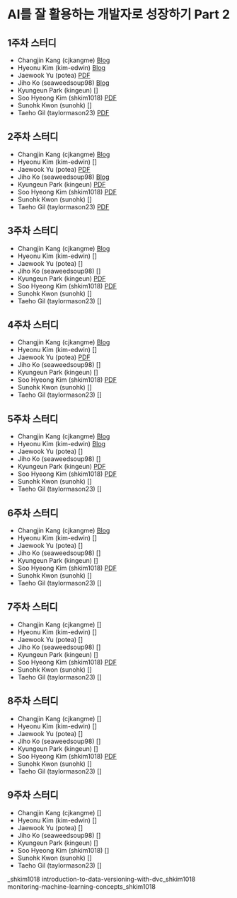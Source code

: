# AI를 잘 활용하는 개발자로 성장하기 Part 2
## 1주차 스터디
- Changjin Kang (cjkangme) [Blog](https://velog.io/@cjkangme/MLOps-Concepts)
- Hyeonu Kim (kim-edwin) [Blog](https://velog.io/@woo813625/Datacamp-MLOps-Concepts)
- Jaewook Yu (potea) [PDF](./datacamp/mlops-concepts_potea.pdf)
- Jiho Ko (seaweedsoup98) [Blog](https://what-learning.tistory.com/7)
- Kyungeun Park (kingeun) []
- Soo Hyeong Kim (shkim1018) [PDF](./datacamp/mlops-concepts_shkim1018.pdf)
- Sunohk Kwon (sunohk) []
- Taeho Gil (taylormason23) [PDF](./datacamp/mlops-concepts_taylormason23.pdf)

## 2주차 스터디
- Changjin Kang (cjkangme) [Blog](https://velog.io/@cjkangme/ML-%EC%8A%A4%ED%84%B0%EB%94%94-End-to-End-Machine-Learning)
- Hyeonu Kim (kim-edwin) []
- Jaewook Yu (potea) [PDF](./datacamp/end-to-end-machine-learning_potea.pdf)
- Jiho Ko (seaweedsoup98) [Blog](https://what-learning.tistory.com/11)
- Kyungeun Park (kingeun) [PDF](./datacamp/end-to-end-machine-learning_kingeun.pdf)
- Soo Hyeong Kim (shkim1018) [PDF](./datacamp/end-to-end-machine-learning_shkim1018.pdf)
- Sunohk Kwon (sunohk) []
- Taeho Gil (taylormason23) [PDF](./datacamp/end-to-end-machine-learning_taylormason23.pdf)

## 3주차 스터디
- Changjin Kang (cjkangme) [Blog](https://velog.io/@cjkangme/ML-%EC%8A%A4%ED%84%B0%EB%94%94-Introduction-to-Shell)
- Hyeonu Kim (kim-edwin) []
- Jaewook Yu (potea) []
- Jiho Ko (seaweedsoup98) []
- Kyungeun Park (kingeun) [PDF](./datacamp/introduction-to-shell_kingeun.pdf)
- Soo Hyeong Kim (shkim1018) [PDF](./datacamp/introduction-to-shell_shkim1018.pdf)
- Sunohk Kwon (sunohk) []
- Taeho Gil (taylormason23) []

## 4주차 스터디
- Changjin Kang (cjkangme) [Blog](https://velog.io/@cjkangme/ML-%EC%8A%A4%ED%84%B0%EB%94%94)
- Hyeonu Kim (kim-edwin) []
- Jaewook Yu (potea) [PDF](./datacamp/mlops-deployment-and-life-cycling_potea.pdf)
- Jiho Ko (seaweedsoup98) []
- Kyungeun Park (kingeun) []
- Soo Hyeong Kim (shkim1018) [PDF](./datacamp/mlops-deployment-and-life-cycling_shkim1018.pdf)
- Sunohk Kwon (sunohk) []
- Taeho Gil (taylormason23) []

## 5주차 스터디
- Changjin Kang (cjkangme) [Blog](https://velog.io/@cjkangme/ML-%EC%8A%A4%ED%84%B0%EB%94%94-Introduction-to-MLflow)
- Hyeonu Kim (kim-edwin) [Blog](https://velog.io/@woo813625/Datacamp-Introduction-to-MLflow)
- Jaewook Yu (potea) []
- Jiho Ko (seaweedsoup98) []
- Kyungeun Park (kingeun) [PDF](./datacamp/introduction-to-mlflow_kingeun.pdf)
- Soo Hyeong Kim (shkim1018) [PDF](./datacamp/introduction-to-mlflow_shkim1018.pdf)
- Sunohk Kwon (sunohk) []
- Taeho Gil (taylormason23) []

## 6주차 스터디
- Changjin Kang (cjkangme) [Blog](https://velog.io/@cjkangme/ML-%EC%8A%A4%ED%84%B0%EB%94%94-ETL-and-ELT-in-Python)
- Hyeonu Kim (kim-edwin) []
- Jaewook Yu (potea) []
- Jiho Ko (seaweedsoup98) []
- Kyungeun Park (kingeun) []
- Soo Hyeong Kim (shkim1018) [PDF](./datacamp/etl-and-elt-in-python_shkim1018.pdf)
- Sunohk Kwon (sunohk) []
- Taeho Gil (taylormason23) []

## 7주차 스터디
- Changjin Kang (cjkangme) []
- Hyeonu Kim (kim-edwin) []
- Jaewook Yu (potea) []
- Jiho Ko (seaweedsoup98) []
- Kyungeun Park (kingeun) []
- Soo Hyeong Kim (shkim1018) [PDF](./datacamp/introduction-to-data-versioning-with-dvc_shkim1018.pdf)
- Sunohk Kwon (sunohk) []
- Taeho Gil (taylormason23) []

## 8주차 스터디
- Changjin Kang (cjkangme) []
- Hyeonu Kim (kim-edwin) []
- Jaewook Yu (potea) []
- Jiho Ko (seaweedsoup98) []
- Kyungeun Park (kingeun) []
- Soo Hyeong Kim (shkim1018) [PDF](./datacamp/monitoring-machine-learning-concepts_shkim1018.pdf)
- Sunohk Kwon (sunohk) []
- Taeho Gil (taylormason23) []

## 9주차 스터디
- Changjin Kang (cjkangme) []
- Hyeonu Kim (kim-edwin) []
- Jaewook Yu (potea) []
- Jiho Ko (seaweedsoup98) []
- Kyungeun Park (kingeun) []
- Soo Hyeong Kim (shkim1018) []
- Sunohk Kwon (sunohk) []
- Taeho Gil (taylormason23) []


_shkim1018
introduction-to-data-versioning-with-dvc_shkim1018
monitoring-machine-learning-concepts_shkim1018
